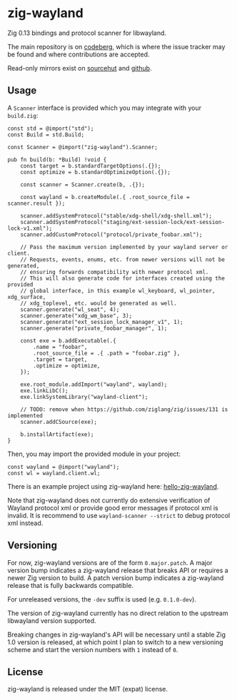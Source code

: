 # zig-wayland

Zig 0.13 bindings and protocol scanner for libwayland.

The main repository is on [codeberg](https://codeberg.org/ifreund/zig-wayland),
which is where the issue tracker may be found and where contributions are accepted.

Read-only mirrors exist on [sourcehut](https://git.sr.ht/~ifreund/zig-wayland)
and [github](https://github.com/ifreund/zig-wayland).

## Usage

A `Scanner` interface is provided which you may integrate with your `build.zig`:

```zig
const std = @import("std");
const Build = std.Build;

const Scanner = @import("zig-wayland").Scanner;

pub fn build(b: *Build) !void {
    const target = b.standardTargetOptions(.{});
    const optimize = b.standardOptimizeOption(.{});

    const scanner = Scanner.create(b, .{});

    const wayland = b.createModule(.{ .root_source_file = scanner.result });

    scanner.addSystemProtocol("stable/xdg-shell/xdg-shell.xml");
    scanner.addSystemProtocol("staging/ext-session-lock/ext-session-lock-v1.xml");
    scanner.addCustomProtocol("protocol/private_foobar.xml");

    // Pass the maximum version implemented by your wayland server or client.
    // Requests, events, enums, etc. from newer versions will not be generated,
    // ensuring forwards compatibility with newer protocol xml.
    // This will also generate code for interfaces created using the provided
    // global interface, in this example wl_keyboard, wl_pointer, xdg_surface,
    // xdg_toplevel, etc. would be generated as well.
    scanner.generate("wl_seat", 4);
    scanner.generate("xdg_wm_base", 3);
    scanner.generate("ext_session_lock_manager_v1", 1);
    scanner.generate("private_foobar_manager", 1);

    const exe = b.addExecutable(.{
        .name = "foobar",
        .root_source_file = .{ .path = "foobar.zig" },
        .target = target,
        .optimize = optimize,
    });

    exe.root_module.addImport("wayland", wayland);
    exe.linkLibC();
    exe.linkSystemLibrary("wayland-client");

    // TODO: remove when https://github.com/ziglang/zig/issues/131 is implemented
    scanner.addCSource(exe);

    b.installArtifact(exe);
}
```

Then, you may import the provided module in your project:

```zig
const wayland = @import("wayland");
const wl = wayland.client.wl;
```

There is an example project using zig-wayland here:
[hello-zig-wayland](https://codeberg.org/ifreund/hello-zig-wayland).

Note that zig-wayland does not currently do extensive verification of Wayland
protocol xml or provide good error messages if protocol xml is invalid. It is
recommend to use `wayland-scanner --strict` to debug protocol xml instead.

## Versioning

For now, zig-wayland versions are of the form `0.major.patch`. A major version
bump indicates a zig-wayland release that breaks API or requires a newer Zig
version to build. A patch version bump indicates a zig-wayland release that is
fully backwards compatible.

For unreleased versions, the `-dev` suffix is used (e.g. `0.1.0-dev`).

The version of zig-wayland currently has no direct relation to the upstream
libwayland version supported.

Breaking changes in zig-wayland's API will be necessary until a stable Zig 1.0
version is released, at which point I plan to switch to a new versioning scheme
and start the version numbers with `1` instead of `0`.

## License

zig-wayland is released under the MIT (expat) license.
